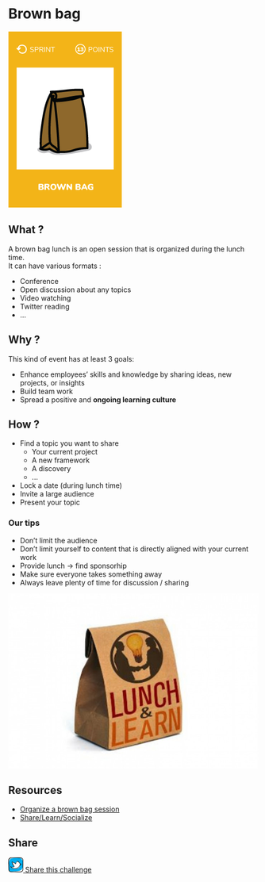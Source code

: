 # Brown bag
![Brown bag](images/brown-bag.png)

## What ?
A brown bag lunch is an open session that is organized during the lunch time.  
It can have various formats :
* Conference
* Open discussion about any topics
* Video watching
* Twitter reading
* ...

## Why ?
This kind of event has at least 3 goals:
* Enhance employees’ skills and knowledge by sharing ideas, new projects, or insights
* Build team work
* Spread a positive and **ongoing learning culture**

## How ?
* Find a topic you want to share
    * Your current project
    * A new framework
    * A discovery
    * ...
* Lock a date (during lunch time)
* Invite a large audience
* Present your topic

### Our tips
* Don’t limit the audience
* Don’t limit yourself to content that is directly aligned with your current work
* Provide lunch -> find sponsorhip
* Make sure everyone takes something away
* Always leave plenty of time for discussion / sharing

![brown bag](images/brown-bag1.jpg)

## Resources
* [Organize a brown bag session](https://proessler.wordpress.com/2014/09/07/how-to-set-off-a-brown-bag-session-in-your-company-in-60-minutes/)
* [Share/Learn/Socialize](https://dius.com.au/2016/05/27/dius-brown-bags/)

## Share
![Share](../images/twitter.png)[ Share this challenge](https://twitter.com/home?status=I%20have%20just%20completed%20the%20Brown%20bag%20%23craft_challenges%20from%20%40agilepartner%20http://tiny.cc/p7v5vy)
